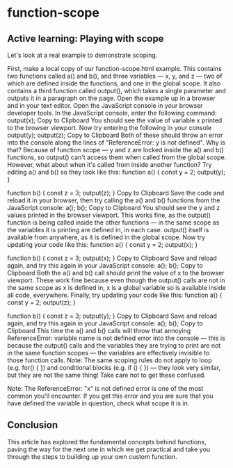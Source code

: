 # function-scope

## Active learning: Playing with scope

Let's look at a real example to demonstrate scoping.

First, make a local copy of our function-scope.html example. This contains two functions called a() and b(), and three variables — x, y, and z — two of which are defined inside the functions, and one in the global scope. It also contains a third function called output(), which takes a single parameter and outputs it in a paragraph on the page.
Open the example up in a browser and in your text editor.
Open the JavaScript console in your browser developer tools. In the JavaScript console, enter the following command:
output(x);
Copy to Clipboard
You should see the value of variable x printed to the browser viewport.
Now try entering the following in your console
output(y);
output(z);
Copy to Clipboard
Both of these should throw an error into the console along the lines of "ReferenceError: y is not defined". Why is that? Because of function scope — y and z are locked inside the a() and b() functions, so output() can't access them when called from the global scope.
However, what about when it's called from inside another function? Try editing a() and b() so they look like this:
function a() {
const y = 2;
output(y);
}

function b() {
const z = 3;
output(z);
}
Copy to Clipboard
Save the code and reload it in your browser, then try calling the a() and b() functions from the JavaScript console:
a();
b();
Copy to Clipboard
You should see the y and z values printed in the browser viewport. This works fine, as the output() function is being called inside the other functions — in the same scope as the variables it is printing are defined in, in each case. output() itself is available from anywhere, as it is defined in the global scope.
Now try updating your code like this:
function a() {
const y = 2;
output(x);
}

function b() {
const z = 3;
output(x);
}
Copy to Clipboard
Save and reload again, and try this again in your JavaScript console:
a();
b();
Copy to Clipboard
Both the a() and b() call should print the value of x to the browser viewport. These work fine because even though the output() calls are not in the same scope as x is defined in, x is a global variable so is available inside all code, everywhere.
Finally, try updating your code like this:
function a() {
const y = 2;
output(z);
}

function b() {
const z = 3;
output(y);
}
Copy to Clipboard
Save and reload again, and try this again in your JavaScript console:
a();
b();
Copy to Clipboard
This time the a() and b() calls will throw that annoying ReferenceError: variable name is not defined error into the console — this is because the output() calls and the variables they are trying to print are not in the same function scopes — the variables are effectively invisible to those function calls.
Note: The same scoping rules do not apply to loop (e.g. for() { }) and conditional blocks (e.g. if () { }) — they look very similar, but they are not the same thing! Take care not to get these confused.

Note: The ReferenceError: "x" is not defined error is one of the most common you'll encounter. If you get this error and you are sure that you have defined the variable in question, check what scope it is in.

## Conclusion

This article has explored the fundamental concepts behind functions, paving the way for the next one in which we get practical and take you through the steps to building up your own custom function.
